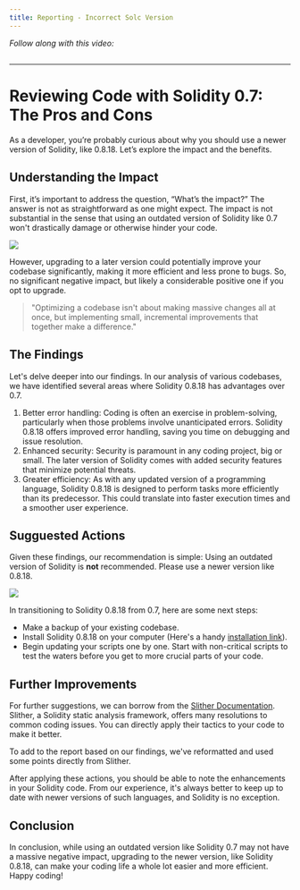 ```yaml
---
title: Reporting - Incorrect Solc Version
---
```


_Follow along with this video:_

## 

---

# Reviewing Code with Solidity 0.7: The Pros and Cons

As a developer, you’re probably curious about why you should use a newer version of Solidity, like 0.8.18. Let’s explore the impact and the benefits.

## Understanding the Impact

First, it’s important to address the question, “What’s the impact?” The answer is not as straightforward as one might expect. The impact is not substantial in the sense that using an outdated version of Solidity like 0.7 won't drastically damage or otherwise hinder your code.

![](https://cdn.videotap.com/edaCgFvPOqTsobkSJ0ml-8.43.png)

However, upgrading to a later version could potentially improve your codebase significantly, making it more efficient and less prone to bugs. So, no significant negative impact, but likely a considerable positive one if you opt to upgrade.

> "Optimizing a codebase isn't about making massive changes all at once, but implementing small, incremental improvements that together make a difference."

## The Findings

Let's delve deeper into our findings. In our analysis of various codebases, we have identified several areas where Solidity 0.8.18 has advantages over 0.7.

1. Better error handling: Coding is often an exercise in problem-solving, particularly when those problems involve unanticipated errors. Solidity 0.8.18 offers improved error handling, saving you time on debugging and issue resolution.
2. Enhanced security: Security is paramount in any coding project, big or small. The later version of Solidity comes with added security features that minimize potential threats.
3. Greater efficiency: As with any updated version of a programming language, Solidity 0.8.18 is designed to perform tasks more efficiently than its predecessor. This could translate into faster execution times and a smoother user experience.

## Sugguested Actions

Given these findings, our recommendation is simple: Using an outdated version of Solidity is **not** recommended. Please use a newer version like 0.8.18.

![](https://cdn.videotap.com/qRzJlT3UnClcrxWDMVnm-50.59.png)

In transitioning to Solidity 0.8.18 from 0.7, here are some next steps:

- Make a backup of your existing codebase.
- Install Solidity 0.8.18 on your computer (Here's a handy [installation link](https://docs.soliditylang.org/en/v0.8.18/installing-solidity.html)).
- Begin updating your scripts one by one. Start with non-critical scripts to test the waters before you get to more crucial parts of your code.

## Further Improvements

For further suggestions, we can borrow from the [Slither Documentation](https://github.com/crytic/slither). Slither, a Solidity static analysis framework, offers many resolutions to common coding issues. You can directly apply their tactics to your code to make it better.

To add to the report based on our findings, we've reformatted and used some points directly from Slither.

After applying these actions, you should be able to note the enhancements in your Solidity code. From our experience, it's always better to keep up to date with newer versions of such languages, and Solidity is no exception.

## Conclusion

In conclusion, while using an outdated version like Solidity 0.7 may not have a massive negative impact, upgrading to the newer version, like Solidity 0.8.18, can make your coding life a whole lot easier and more efficient. Happy coding!
